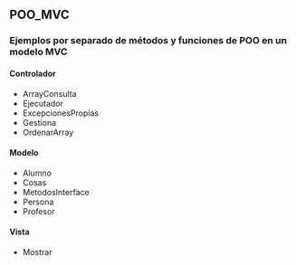 ## POO_MVC
### Ejemplos por separado de métodos y funciones de POO en un modelo MVC
#### Controlador 
- ArrayConsulta
- Ejecutador
- ExcepcionesPropias
- Gestiona
- OrdenarArray
#### Modelo
- Alumno
- Cosas
- MetodosInterface
- Persona
- Profesor
#### Vista
- Mostrar
